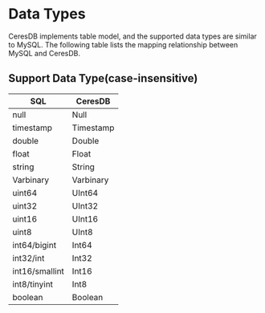 # Data Types

CeresDB implements table model, and the supported data types are similar to MySQL.
The following table lists the mapping relationship between MySQL and CeresDB.

## Support Data Type(case-insensitive)

| SQL            | CeresDB   |
| -------------- | --------- |
| null           | Null      |
| timestamp      | Timestamp |
| double         | Double    |
| float          | Float     |
| string         | String    |
| Varbinary      | Varbinary |
| uint64         | UInt64    |
| uint32         | UInt32    |
| uint16         | UInt16    |
| uint8          | UInt8     |
| int64/bigint   | Int64     |
| int32/int      | Int32     |
| int16/smallint | Int16     |
| int8/tinyint   | Int8      |
| boolean        | Boolean   |
